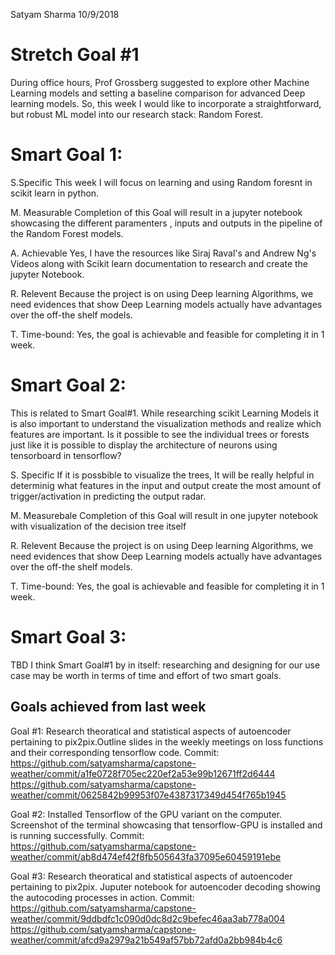Satyam Sharma
10/9/2018

# Stretch Goal #1
During office hours, Prof Grossberg suggested to explore other Machine Learning models and setting a baseline comparison for advanced Deep learning models. So, this week I would like to incorporate a straightforward, but robust ML model into our research stack: Random Forest. 


# Smart Goal 1:
S.Specific
This week I will focus on learning and using Random foresnt in scikit learn in python. 

M. Measurable
Completion of this Goal will result in a jupyter notebook showcasing the different paramenters , inputs and outputs in the pipeline of the Random Forest models.

A. Achievable
Yes, I have the resources like Siraj Raval's and Andrew Ng's Videos along with Scikit learn documentation to research and create the jupyter Notebook. 

R. Relevent
Because the project is on using Deep learning Algorithms, we need evidences that show Deep Learning models actually have advantages over the off-the shelf models.

T. Time-bound:
Yes, the goal is achievable and feasible for completing it in 1 week. 


# Smart Goal 2:
This is related to Smart Goal#1. While researching scikit Learning Models it is also important to understand the visualization methods and realize which features are important. Is it possible to see the individual trees or forests just like it is possible to display the architecture of neurons using tensorboard in tensorflow?

S. Specific
If it is possbible to visualize the trees, It will be really helpful in determinig what features in the input and output create the most amount of trigger/activation in predicting the output radar.

M. Measurebale
Completion of this Goal will result in one jupyter notebook with visualization of the decision tree itself

R. Relevent
Because the project is on using Deep learning Algorithms, we need evidences that show Deep Learning models actually have advantages over the off-the shelf models.

T. Time-bound:
Yes, the goal is achievable and feasible for completing it in 1 week.

# Smart Goal 3:
TBD
I think Smart Goal#1 by in itself: researching and designing for our use case may be worth in terms of time and effort of two smart goals.


## Goals achieved from last week
Goal #1:
Research theoratical and statistical aspects of autoencoder pertaining to pix2pix.Outline slides in the weekly meetings on loss functions and their corresponding tensorflow code.
Commit:
https://github.com/satyamsharma/capstone-weather/commit/a1fe0728f705ec220ef2a53e99b12671ff2d6444
https://github.com/satyamsharma/capstone-weather/commit/0625842b99953f07e4387317349d454f765b1945

Goal #2:
Installed Tensorflow of the GPU variant on the computer. Screenshot of the terminal showcasing that tensorflow-GPU is installed and is running successfully.
Commit:
https://github.com/satyamsharma/capstone-weather/commit/ab8d474ef42f8fb505643fa37095e60459191ebe


Goal #3:
Research theoratical and statistical aspects of autoencoder pertaining to pix2pix. Juputer notebook for autoencoder decoding showing the autocoding processes in action. 
Commit:
https://github.com/satyamsharma/capstone-weather/commit/9ddbdfc1c090d0dc8d2c9befec46aa3ab778a004
https://github.com/satyamsharma/capstone-weather/commit/afcd9a2979a21b549af57bb72afd0a2bb984b4c6


